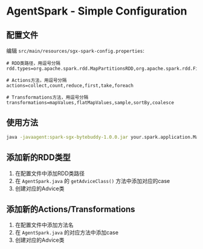 # AgentSpark - Simple Configuration

## 配置文件

编辑 `src/main/resources/sgx-spark-config.properties`:

```properties
# RDD类路径，用逗号分隔
rdd.types=org.apache.spark.rdd.MapPartitionsRDD,org.apache.spark.rdd.FilteredRDD,org.apache.spark.rdd.FlatMappedRDD

# Actions方法，用逗号分隔  
actions=collect,count,reduce,first,take,foreach

# Transformations方法，用逗号分隔
transformations=mapValues,flatMapValues,sample,sortBy,coalesce
```

## 使用方法

```bash
java -javaagent:spark-sgx-bytebuddy-1.0.0.jar your.spark.application.Main
```

## 添加新的RDD类型

1. 在配置文件中添加RDD类路径
2. 在 `AgentSpark.java` 的 `getAdviceClass()` 方法中添加对应的case
3. 创建对应的Advice类

## 添加新的Actions/Transformations

1. 在配置文件中添加方法名
2. 在 `AgentSpark.java` 的对应方法中添加case
3. 创建对应的Advice类